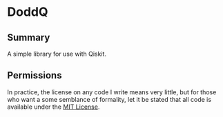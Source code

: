 DoddQ
=====


Summary
-------

A simple library for use with Qiskit.


Permissions
-----------

In practice, the license on any code I write means very little, but for those who want a some semblance of formality, let it be stated that all code is available under the [MIT License](https://github.com/tomdodd4598/doddq/blob/main/LICENSE.md).
